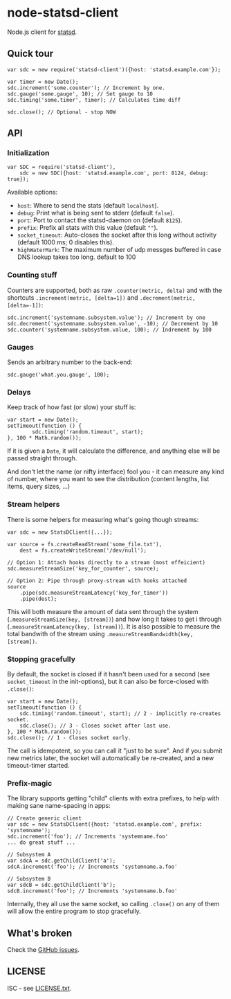 node-statsd-client
==================

Node.js client for [statsd](https://github.com/etsy/statsd).

Quick tour
----------

    var sdc = new require('statsd-client')({host: 'statsd.example.com'});

	var timer = new Date();
	sdc.increment('some.counter'); // Increment by one.
	sdc.gauge('some.gauge', 10); // Set gauge to 10
	sdc.timing('some.timer', timer); // Calculates time diff

	sdc.close(); // Optional - stop NOW

API
---

### Initialization

    var SDC = require('statsd-client'),
        sdc = new SDC({host: 'statsd.example.com', port: 8124, debug: true});

Available options:

 * `host`: Where to send the stats (default `localhost`).
 * `debug`: Print what is being sent to stderr (default `false`).
 * `port`: Port to contact the statsd-daemon on (default `8125`).
 * `prefix`: Prefix all stats with this value (default `""`).
 * `socket_timeout`: Auto-closes the socket after this long without activity
   (default 1000 ms; 0 disables this).
 * `highWaterMark`: The maximum number of udp messges buffered in
    case DNS lookup takes too long. default to 100

### Counting stuff

Counters are supported, both as raw `.counter(metric, delta)` and with the
shortcuts `.increment(metric, [delta=1])` and `.decrement(metric, [delta=-1])`:

    sdc.increment('systemname.subsystem.value'); // Increment by one
	sdc.decrement('systemname.subsystem.value', -10); // Decrement by 10
	sdc.counter('systemname.subsystem.value, 100); // Indrement by 100

### Gauges

Sends an arbitrary number to the back-end:

	sdc.gauge('what.you.gauge', 100);

### Delays

Keep track of how fast (or slow) your stuff is:

	var start = new Date();
	setTimeout(function () {
			sdc.timing('random.timeout', start);
	}, 100 * Math.random());

If it is given a `Date`, it will calculate the difference, and anything else
will be passed straight through.

And don't let the name (or nifty interface) fool you - it can measure any kind
of number, where you want to see the distribution (content lengths, list items,
query sizes, ...)

### Stream helpers

There is some helpers for measuring what's going though streams:

    var sdc = new StatsDClient({...});

	var source = fs.createReadStream('some_file.txt'),
		dest = fs.createWriteStream('/dev/null');

	// Option 1: Attach hooks directly to a stream (most effeicient)
	sdc.measureStreamSize('key_for_counter', source);

	// Option 2: Pipe through proxy-stream with hooks attached
	source
	    .pipe(sdc.measureStreamLatency('key_for_timer'))
		.pipe(dest);

This will both measure the amount of data sent through the system
(`.measureStreamSize(key, [stream])`) and how long it takes to get i through
(`.measureStreamLatency(key, [stream])`). It is also possible to measure the
total bandwith of the stream using `.measureStreamBandwidth(key, [stream])`.

### Stopping gracefully

By default, the socket is closed if it hasn't been used for a second (see
`socket_timeout` in the init-options), but it can also be force-closed with
`.close()`:

	var start = new Date();
	setTimeout(function () {
		sdc.timing('random.timeout', start); // 2 - implicitly re-creates socket.
		sdc.close(); // 3 - Closes socket after last use.
	}, 100 * Math.random());
    sdc.close(); // 1 - Closes socket early.

The call is idempotent, so you can call it "just to be sure". And if you submit
new metrics later, the socket will automatically be re-created, and a new
timeout-timer started.

### Prefix-magic

The library supports getting "child" clients with extra prefixes, to help with
making sane name-spacing in apps:

    // Create generic client
    var sdc = new StatsDClient({host: 'statsd.example.com', prefix: 'systemname');
	sdc.increment('foo'); // Increments 'systemname.foo'
	... do great stuff ...

    // Subsystem A
	var sdcA = sdc.getChildClient('a');
	sdcA.increment('foo'); // Increments 'systemname.a.foo'

    // Subsystem B
	var sdcB = sdc.getChildClient('b');
	sdcB.increment('foo'); // Increments 'systemname.b.foo'

Internally, they all use the same socket, so calling `.close()` on any of them
will allow the entire program to stop gracefully.

What's broken
-------------

Check the [GitHub issues](https://github.com/msiebuhr/node-statsd-client/issues).

LICENSE
-------

ISC - see
[LICENSE.txt](https://github.com/msiebuhr/node-statsd-client/blob/master/LICENSE.txt).
